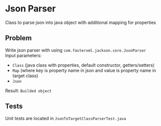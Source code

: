 # Json Parser

Class to parse json into java object with additional mapping for properties 

## Problem 

Write json parser with using `com.fasterxml.jackson.core.JsonParser`  
Input parameters:

* `Class` (java class with properties, default constructor, getters/setters)
* `Map` (where key is property name in json and value is property name in target class)
* `Json`

Result: `Builded object`

## Tests

Unit tests are located in `JsonToTargetClassParserTest.java`